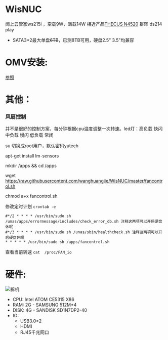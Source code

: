 # WisNUC
闻上云管家ws215i ，空载9W，满载14W
相近产品[THECUS N4520](http://www.thecus.com/product.php?PROD_ID=86)
       群晖 ds214 play

  * SATA3*2最大单盘~~6TB~~，已测8TB可用，硬盘2.5" 3.5"均兼容

# OMV安装:

[参照](https://openmediavault.readthedocs.io/en/latest/installation/on_debian.html)

# 其他：

### 风扇控制 
并不是很好的控制方案，每分钟根据cpu温度调整一次转速。led灯：高负载 快闪 中负载 慢闪  低负载 常闭

su 切换成root用户，默认密码yutech

apt-get install lm-sensors

mkdir /apps && cd /apps

wget https://raw.githubusercontent.com/wanghuangjie/WisNUC/master/fancontrol.sh

chmod a+x fancontrol.sh

修改定时计划 ```crontab -e ``` 

```
#*/2 * * * * /usr/bin/sudo sh /unas/apps/errormessage/includes/check_error_db.sh 注释这两项可以开启硬盘休眠
#*/3 * * * * /usr/bin/sudo sh /unas/sbin/healthcheck.sh 注释这两项可以开启硬盘休眠
* * * * * /usr/bin/sudo sh /apps/fancontrol.sh
```

查看当前转速  ```cat  /proc/FAN_io```




# 硬件:
![拆机](https://am.zdmimg.com/201604/05/5703a8469d1e6.jpg_e600.jpg)
* CPU: Intel ATOM CE5315 X86
* RAM: 2G - SAMSUNG 512M*4
* DISK: 4G - SANDISK SD1N7DP2-40
* IO: 
  * USB3.0*2 
  * HDMI
  * RJ45千兆网口
